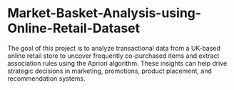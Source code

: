# Market-Basket-Analysis-using-Online-Retail-Dataset
The goal of this project is to analyze transactional data from a UK-based online retail store to uncover frequently co-purchased items and extract association rules using the Apriori algorithm. These insights can help drive strategic decisions in marketing, promotions, product placement, and recommendation systems.
